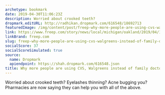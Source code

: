 ```yaml
---
archetype: bookmark
date: 2019-04-30T11:06:23Z
description: Worried about crooked teeth?
dropmark.editURL: http://radhikan.dropmark.com/616548/18692713
featuredImage: /img/content/post/freep-why-more-people-are-using-cvs-walgreens-instead-of-family-doctor.jpg
link: https://www.freep.com/story/news/local/michigan/oakland/2019/04/17/pharmacy-cvs-minute-clinic-walgreens-doctor/3421057002/
linkBrand: freep.com
slug: freep-why-more-people-are-using-cvs-walgreens-instead-of-family-doctor
socialScore: 37
socialScoreSimulated: true
source:
  name: Dropmark
  apiendpoint: https://shah.dropmark.com/616548.json
title: Why more people are using CVS, Walgreens instead of family doctor
---
```

Worried about crooked teeth? Eyelashes thinning? Acne bugging you? Pharmacies are now saying they can help you with all of the above.